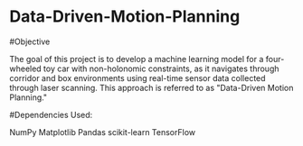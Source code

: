 # Data-Driven-Motion-Planning

#Objective

The goal of this project is to develop a machine learning model for a four-wheeled toy car with non-holonomic constraints, as it navigates through corridor and box environments using real-time sensor data collected through laser scanning. This approach is referred to as "Data-Driven Motion Planning."

#Dependencies Used:

  NumPy
  Matplotlib
  Pandas
  scikit-learn
  TensorFlow
